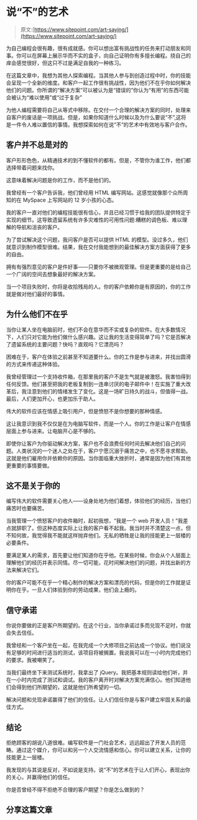 # 说“不”的艺术

> 原文:[https://www.sitepoint.com/art-saying/](https://www.sitepoint.com/art-saying/)

为自己编程会很有趣，很有成就感。你可以想出富有挑战性的任务来打动朋友和同事。你可以在屏幕上展示华而不实的盒子，向自己证明你有多擅长编程。挠自己的痒会感觉很好，但这只不过是满足自我的一种练习。

在这篇文章中，我想为其他人探索编程。当其他人参与到创造过程中时，你的技能会呈现一个全新的维度。和客户一起工作很有挑战性，因为他们不在乎你如何解决他们的问题。你所谓的“解决方案”可以被认为是“错误的”你认为“有用”的东西可能会被认为“难以使用”或“过于复杂”

为他人编程需要将自己从等式中移除。在交付一个合理的解决方案的同时，处理来自客户的废话是一项挑战。但是，如果你知道什么时候以及为什么要说“不”,这将是一件令人难以置信的事情。我想探索如何在说“不”的艺术中有效地与客户合作。

## 客户并不总是对的

客户形形色色，从精通技术的到不懂软件的都有。但是，不管你为谁工作，他们都选择带着问题来找你。

这意味着解决问题是你的工作，而不是他们的。

我曾经有一个客户告诉我，他们曾经用 HTML 编写网站。这感觉就像那个众所周知的在 MySpace 上写网站的 12 岁小孩的心态。

我的客户一直对他们的编程技能很有信心，并且已经习惯于给我的团队提供特定于实现的细节。这导致遗留系统有许多灾难性的可用性问题:糟糕的调色板、难以理解的导航和沮丧的客户。

为了尝试解决这个问题，我问客户是否可以提供 HTML 的模型。没过多久，他们就意识到制作模型很难。结果，我在交付我能想到的最佳解决方案方面获得了更多的自由。

拥有有强烈意见的客户是件好事——只要你不被微观管理。但是更重要的是给自己一个广阔的空间去想象最好的解决方案。

当一个项目失败时，你将是收拾残局的人。你的客户依赖你是有原因的，你的工作就是做对他们最好的事情。

## 为什么他们不在乎

当你让某人坐在电脑前时，他们不会在意华而不实或复杂的软件。在大多数情况下，人们只对它能为他们做什么感兴趣。这让我的生活变得简单了吗？它是否解决了遗留系统的主要问题？快吗？直观吗？它漂亮吗？

困难在于，客户在体验之前甚至不知道要什么。你的工作是参与进来，并找出圆滑的方式来传递这种体验。

我曾经管理过一个支持收件箱，在那里我的客户不是生气就是被激怒。我害怕得到任何反馈。他们甚至把我的老板复制到一连串讨厌的电子邮件中！在实施了重大改革后，我注意到他们的情绪发生了变化。这是一场旷日持久的战斗，但值得一战。最后，人们更加开心，也更加乐于助人。

伟大的软件应该在情感上吸引用户，但是愤怒不是你想要的那种情感。

这让我意识到我不仅仅是在为电脑写软件，而是一个人。你的工作是让客户在情感层面上参与进来。让电脑开心是不够的。

即使你让客户为你驱动解决方案，客户也不会浪费任何时间去解决他们自己的问题。人类状况的一个迷人之处在于，客户宁愿沉溺于痛苦之中，也不愿寻求帮助。这就是他们雇用你并依赖你的原因。当你面临重大挫折时，通常是因为他们有其他更重要的事情要做。

## 这不是关于你的

编写伟大的软件需要关心他人——设身处地为他们着想，体验他们的经历，当他们痛苦时也要痛苦。

当我管理一个愤怒客户的收件箱时，起初我想，“我是一个 web 开发人员！”我差点就辞职了。但这种态度实际上让我的客户看不起我。我当时并不清楚这一点，但不知何故，我觉得我不能就这样抛弃他们。无私的牺牲是让我的技能更上一层楼的必要条件。

要满足某人的需求，首先要让他们知道你在乎他。在某些时候，你会从个人层面上理解他们的经历并表示同情。尽一切可能，花时间解决他们的问题，并找出新的方法来解决它们。

你的客户可能不在乎一个精心制作的解决方案和漂亮的代码，但是你的工作就是证明你在乎。一旦人们体验到你的劳动成果，他们会上瘾的。

## 信守承诺

你说你要做的正是客户所期望的。在这个行业，当你承诺过多而兑现不足时，你就会失去信任。

我曾经和一个客户坐在一起，在我完成一个大修项目之前达成一个协议。他们说没有足够的时间进行适当的测试，该项目将被搁置。我说我可以在一小时内完成他们的要求。我被嘲笑了。

当我们最终坐下来测试系统时，我拿出了 jQuery。我把基本规则读给他们听，并在一小时内完成了测试和调试。我的客户离开时对解决方案充满信心。他们知道他们会得到他们所期望的，这就是他们所希望的一切。

解决问题和兑现承诺赢得了他们的信任。让人们信任你是与客户建立牢固关系的最佳方式。

## 结论

拒绝顾客的胡说八道很难。编写软件是一门社会艺术，远远超出了开发人员的范畴。通过这个媒介，你可以和另一个人交流情感和信心。你可以建立关系，让你的技能更上一层楼。

我发现的与其说是反对，不如说是支持。说“不”的艺术在于让人们开心，表现出你的关心，并赢得他们的信任。

你是否曾经不得不拒绝不合理的客户期望？你是怎么做到的？

## 分享这篇文章